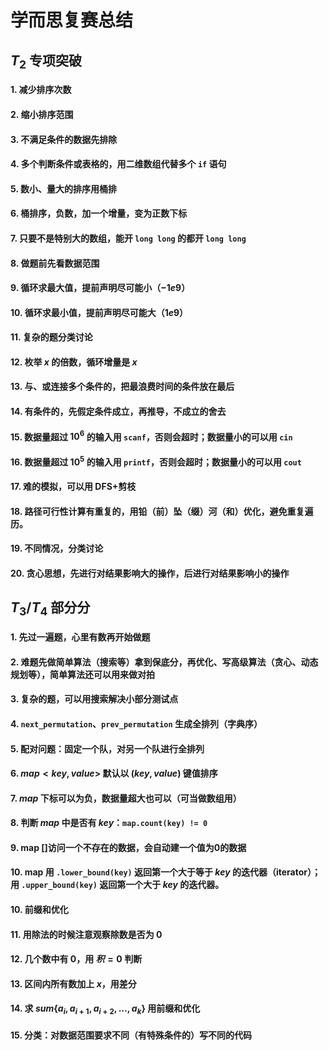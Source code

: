 # 学而思复赛总结
## $T_2$ 专项突破
#### 1. 减少排序次数
#### 2. 缩小排序范围
#### 3. 不满足条件的数据先排除
#### 4. 多个判断条件或表格的，用二维数组代替多个 `if` 语句
#### 5. 数小、量大的排序用桶排
#### 6. 桶排序，负数，加一个增量，变为正数下标
#### 7. 只要不是特别大的数组，能开 `long long` 的都开 `long long`
#### 8. 做题前先看数据范围
#### 9. 循环求最大值，提前声明尽可能小（$-1e9$）
#### 10. 循环求最小值，提前声明尽可能大（$1e9$）
#### 11. 复杂的题分类讨论
#### 12. 枚举 $x$ 的倍数，循环增量是 $x$
#### 13. 与、或连接多个条件的，把最浪费时间的条件放在最后
#### 14. 有条件的，先假定条件成立，再推导，不成立的舍去
#### 15. 数据量超过 $10^6$ 的输入用 `scanf`，否则会超时；数据量小的可以用 `cin`
#### 16. 数据量超过 $10^5$ 的输入用 `printf`，否则会超时；数据量小的可以用 `cout`
#### 17. 难的模拟，可以用 DFS+剪枝
#### 18. 路径可行性计算有重复的，用铅（前）坠（缀）河（和）优化，避免重复遍历。
#### 19. 不同情况，分类讨论
#### 20. 贪心思想，先进行对结果影响大的操作，后进行对结果影响小的操作
## $T_3/T_4$ 部分分
#### 1. 先过一遍题，心里有数再开始做题
#### 2. 难题先做简单算法（搜索等）拿到保底分，再优化、写高级算法（贪心、动态规划等），简单算法还可以用来做对拍
#### 3. 复杂的题，可以用搜索解决小部分测试点
#### 4. `next_permutation`、`prev_permutation` 生成全排列（字典序）
#### 5. 配对问题：固定一个队，对另一个队进行全排列
#### 6. $map<key, value>$ 默认以 $(key, value)$ 键值排序
#### 7. $map$ 下标可以为负，数据量超大也可以（可当做数组用）
#### 8. 判断 $map$ 中是否有 $key$：`map.count(key) != 0`
#### 9. map []访问一个不存在的数据，会自动建一个值为0的数据  
#### 10. map 用 `.lower_bound(key)` 返回第一个大于等于 $key$ 的迭代器（iterator）；用 `.upper_bound(key)` 返回第一个大于 $key$ 的迭代器。
#### 10. 前缀和优化
#### 11. 用除法的时候注意观察除数是否为 $0$
#### 12. 几个数中有 $0$，用 $积=0$ 判断
#### 13. 区间内所有数加上 $x$，用差分
#### 14. 求 $sum\{a_i,a_{i+1},a_{i+2},\dots,a_k\}$ 用前缀和优化
#### 15. 分类：对数据范围要求不同（有特殊条件的）写不同的代码